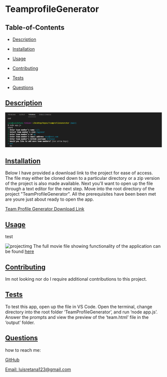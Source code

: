 # TeamprofileGenerator  
  
  ## Table-of-Contents

  * [Description](#description)
  * [Installation](#installation)
  * [Usage](#usage)
   
  * [Contributing](#contributing)
  * [Tests](#tests)
  * [Questions](#questions)
  
  ## [Description](#table-of-contents)

 

![projectimg](assets/apptest.PNG?raw=true"projectimgpng")
  
  

  ## [Installation](#table-of-contents)

  Below I have provided a download link to the project for ease of access. The file may either be cloned down to a particular directory or a zip version of the project is also made available. Next you'll want to open up the file through a text editor for the next step. Move into the root directory of the project "TeamProfileGenerator". All the prerequisites have been been met are youre just about ready to open the app.

  [Team Profile Generator Download Link](https://github.com/lretana1/TeamprofileGenerator)
  

  ## [Usage](#table-of-contents)

  test

  ![projectimg](utils/Images/vid/ReadMeSnap.png?raw=true"projectimgpng")
  The full movie file showing functionality of the application can be found [here](assets/Testing-app.webm)  
  
 
  
   

  ## [Contributing](#table-of-contents)
  
  
  Im not looking nor do I require additional contributions to this project.
    

  ## [Tests](#table-of-contents)

  To test this app, open up the file in VS Code. Open the terminal, change directory into the root folder ‘TeamProfileGenerator’, and run ‘node app.js’. Answer the prompts and view the preview of the ‘team.html’ file in the ‘output’ folder.

  ## [Questions](#table-of-contents)

  how to reach me:

  [GitHub](https://github.com/lretana1)

  [Email: luisretana123@gmail.com](mailto:luisretana123@gmail.com)